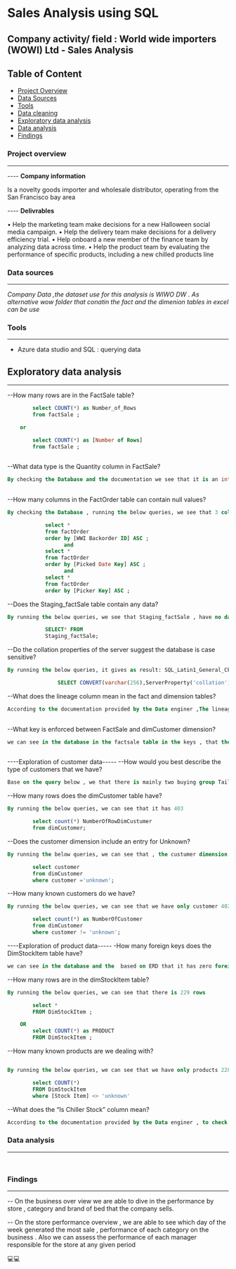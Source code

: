 # Sales Analysis using SQL

## Company activity/ field : World wide importers (WOWI) Ltd - Sales Analysis

## Table of Content
-  [Project Overview](#project-overview)
-  [Data Sources](#data-sources)
-  [Tools](#tools)
-  [Data cleaning ](#data-cleaning )
-  [Exploratory data analysis](#exploratory-data-analysis)
-  [Data analysis](#data-analysis)
-  [Findings](#findings)
  
### Project overview
---

---- **Company information**

Is  a novelty goods importer and wholesale distributor, operating from the San Francisco bay area
  
---- **Delivrables**

• Help the marketing team make decisions for a new Halloween social media campaign.
• Help the delivery team make decisions for a delivery efficiency trial.
• Help onboard a new member of the finance team by analyzing data across time.
• Help the product team by evaluating the performance of specific products, including a new chilled products line
 


 ### Data sources
 ---

*Company  Data  ,the dataset use for this analysis is  WIWO DW . As alternative wow folder that conatin the fact and the dimenion tables in excel can be use*

### Tools
---

  - Azure data studio and SQL : querying data

## Exploratory data analysis
---

--How many rows are in the FactSale table? 

``` SQL
		select COUNT(*) as Number_of_Rows
		from factSale ;

	or

		select COUNT(*) as [Number of Rows]
		from factSale ;
		
```
--What data type is the Quantity column in FactSale? 

``` SQL
By checking the Database and the documentation we see that it is an integer
	
```
--How many columns in the FactOrder table can contain null values? 

``` SQL
By checking the Database , running the below queries, we see that 3 columns has null values : Picked Date Key , Picker Key and WWI Backorder ID

			select *
			from factOrder
			order by [WWI Backorder ID] ASC ;
                  and
			select *
			from factOrder
			order by [Picked Date Key] ASC ;
                  and
			select *
			from factOrder
			order by [Picker Key] ASC ;	
```

--Does the Staging_factSale table contain any data?

``` SQL
By running the below queries, we see that Staging_factSale , have no data  . Staging table are use in the ETL process , and is been cleared when the data has been loaded

			SELECT* FROM
			Staging_factSale; 
```

--Do the collation properties of the server suggest the database is case sensitive? 


``` SQL
By running the below queries, it gives as result: SQL_Latin1_General_CP1_CI_AS . CI stand for case insensitive , so the database is not case sensitive

                SELECT CONVERT(varchar(256),ServerProperty('collation'))

```
--What does the lineage column mean in the fact and dimension tables? 

``` SQL
According to the documentation provided by the Data enginer ,The lineage table combined with the lineage columns helps to understand which data was updated and when.
	
```

--What key is enforced between FactSale and dimCustomer dimension?

``` SQL
we can see in the database in the factsale table in the keys , that the enforced key is : FK_Fact_Sale_Customer_Key_Dimension_Customer
	
```

----Exploration of customer data-----
--How would you best describe the type of customers that we have? 
     
``` SQL
Base on the query below , we that there is mainly two buying group Tailspin Toys  and Wingtip Toys . They all buy same category of good Novelty 

```

--How many rows does the dimCustomer table have? 


``` SQL
By running the below queries, we can see that it has 403

		select count(*) NumberOfRowDimCustumer
		from dimCustomer;	
```

--Does the customer dimension include an entry for Unknown? 

``` SQL
By running the below queries, we can see that , the custumer dimension has one entry for unknown

		select customer
		from dimCustomer 
		where customer ='unknown';	
```

--How many known customers do we have?

``` SQL
By running the below queries, we can see that we have only customer 402

		select count(*) as NumberOfCustomer
		from dimCustomer
		where customer != 'unknown';	
```

 ----Exploration of product data-----
 -How many foreign keys does the DimStockItem table have? 

``` SQL
we can see in the database and the  based on ERD that it has zero foreign key and one primary key

```
--How many rows are in the dimStockItem table? 

``` SQL
By running the below queries, we can see that there is 229 rows

		select *
		FROM DimStockItem ;

	OR
		select COUNT(*) as PRODUCT
		FROM DimStockItem ;	
```

--How many known products are we dealing with? 

``` SQL

By running the below queries, we can see that we have only products 228

		select COUNT(*) 
		FROM DimStockItem 
		where [Stock Item] <> 'unknown'
```
--What does the “Is Chiller Stock” column mean?
``` SQL
According to the documentation provided by the Data enginer , to check if the stock item need to be constantly refrigerated or not

```

### Data analysis
---

``` SQL		
```



``` SQL		
```


### Findings
---

-- On the business over view we are able to dive in the performance by store , category and brand of bed that the company sells.
 
-- On the store  performance overview , we are able to see which day of the week generated the most sale , performance of each category on the business . 
   Also we can assess the performance of each manager responsible for the store at any given period
 

💻💻  

